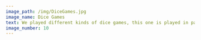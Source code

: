 ```yaml
---
image_path: /img/DiceGames.jpg
image_name: Dice Games
text: We played different kinds of dice games, this one is played in pair, they throw the dice and move forward reading all the flashcards they step on. The first student to reach the end wins. 
image_number: 10
---
```

